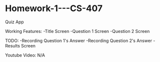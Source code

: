 # Homework-1---CS-407
Quiz App

Working Features:
-Title Screen
-Question 1 Screen
-Question 2 Screen

TODO:
-Recording Question 1's Answer
-Recording Question 2's Answer
-Results Screen

Youtube Video: N/A
